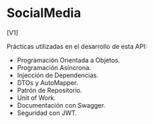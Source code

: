 # SocialMedia

[V1]

Prácticas utilizadas en el desarrollo de esta API:

- Programación Orientada a Objetos.
- Programación Asíncrona.
- Injección de Dependencias.
- DTOs y AutoMapper.
- Patrón de Repositorio.
- Unit of Work.
- Documentación con Swagger.
- Seguridad con JWT.
